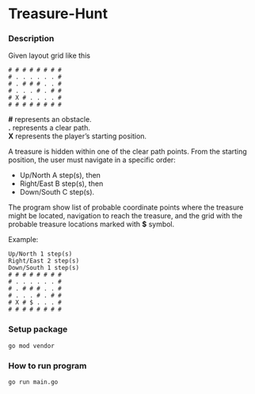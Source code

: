 # Treasure-Hunt
### Description
Given layout grid like this
```
# # # # # # # #
# . . . . . . #
# . # # # . . #
# . . . # . # #
# X # . . . . #
# # # # # # # #
```
**\#** represents an obstacle.</br>
**.** represents a clear path.</br>
**X** represents the player’s starting position.

A treasure is hidden within one of the clear path points. From the starting position, the user must navigate in a specific order:
- Up/North A step(s), then
- Right/East B step(s), then
- Down/South C step(s).

The program show list of probable coordinate points where the treasure might be located, navigation to reach the treasure, and the grid with the probable treasure locations marked with **$** symbol.

Example:
```
Up/North 1 step(s)
Right/East 2 step(s)
Down/South 1 step(s)
# # # # # # # #
# . . . . . . #
# . # # # . . #
# . . . # . # #
# X # $ . . . #
# # # # # # # #
```

### Setup package
```
go mod vendor
```

### How to run program 
```
go run main.go
```
